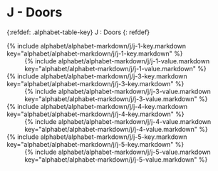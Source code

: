 # J - Doors

{:refdef: .alphabet-table-key}
J
: Doors
{: refdef}


<dt markdown='block' >
{% include alphabet/alphabet-markdown/j/j-1-key.markdown key="alphabet/alphabet-markdown/j/j-1-key.markdown" %}
</dt>
<dd markdown='1'>
{% include alphabet/alphabet-markdown/j/j-1-value.markdown key="alphabet/alphabet-markdown/j/j-1-value.markdown" %}
</dd>

<dt markdown='block' >
{% include alphabet/alphabet-markdown/j/j-3-key.markdown key="alphabet/alphabet-markdown/j/j-3-key.markdown" %}
</dt>
<dd markdown='1'>
{% include alphabet/alphabet-markdown/j/j-3-value.markdown key="alphabet/alphabet-markdown/j/j-3-value.markdown" %}
</dd>

<dt markdown='block' >
{% include alphabet/alphabet-markdown/j/j-4-key.markdown key="alphabet/alphabet-markdown/j/j-4-key.markdown" %}
</dt>
<dd markdown='1'>
{% include alphabet/alphabet-markdown/j/j-4-value.markdown key="alphabet/alphabet-markdown/j/j-4-value.markdown" %}
</dd>

<dt markdown='block' >
{% include alphabet/alphabet-markdown/j/j-5-key.markdown key="alphabet/alphabet-markdown/j/j-5-key.markdown" %}
</dt>
<dd markdown='1'>
{% include alphabet/alphabet-markdown/j/j-5-value.markdown key="alphabet/alphabet-markdown/j/j-5-value.markdown" %}
</dd>

